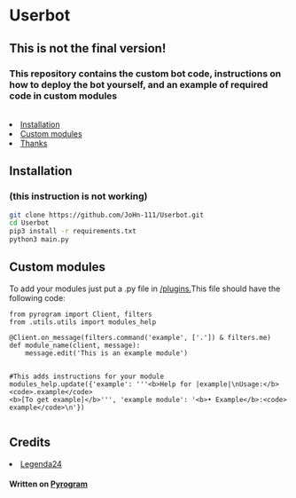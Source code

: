 
<h1>Userbot</h1>
<h2>This is not the final version!</h2>
<h3>This repository contains the custom bot code, instructions on how to deploy the bot yourself, and an example of required code in custom modules</h3><br>
  


<nav>
<li><a href='https://github.com/JoHn-111/Userbot/tree/master#installation'>Installation</a></li>
<li><a href='https://github.com/JoHn-111/Userbot/tree/master#custom-modules'>Custom modules</a></li>
<li><a href='https://github.com/JoHn-111/Userbot/tree/master#thanks-to'>Thanks</a></li>
  
</nav>


<h2>Installation</h2>
<h3>(this instruction is not working)</h3>

```bash
git clone https://github.com/JoHn-111/Userbot.git
cd Userbot
pip3 install -r requirements.txt
python3 main.py
```
<h2>Custom modules</h2>


To add your modules just put a .py file in  <a href='https://github.com/JoHn-111/Userbot/tree/master/plugins'>/plugins.</a>This file should have the following code:
```python3
from pyrogram import Client, filters
from .utils.utils import modules_help

@Client.on_message(filters.command('example', ['.']) & filters.me)
def module_name(client, message):
    message.edit('This is an example module')


#This adds instructions for your module
modules_help.update({'example': '''<b>Help for |example|\nUsage:</b>
<code>.example</code>
<b>[To get example]</b>''', 'example module': '<b>• Example</b>:<code> example</code>\n'})
    
```
<h2>Credits</h2>
<nav>
<li><a href='https://github.com/Legenda24'>Legenda24</a></li>
</nav>
<h4>Written on <a href='https://github.com/pyrogram/pyrogram'>Pyrogram</a></h4>
